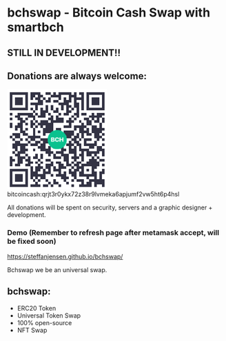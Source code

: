 # bchswap - Bitcoin Cash Swap with smartbch

## STILL IN DEVELOPMENT!!

## Donations are always welcome:
<img src="https://raw.githubusercontent.com/steffanjensen/bchswap/main/img/qr.png">
bitcoincash:qrjt3r0ykx72z38r9lvmeka6apjumf2vw5ht6p4hsl

All donations will be spent on security, servers and a graphic designer + development.

### Demo (Remember to refresh page after metamask accept, will be fixed soon)

https://steffanjensen.github.io/bchswap/



Bchswap we be an universal swap.

## bchswap:
* ERC20 Token
* Universal Token Swap
* 100% open-source
* NFT Swap
